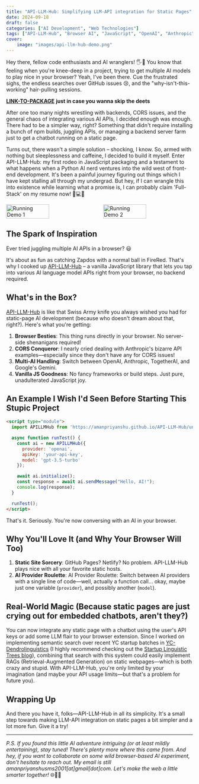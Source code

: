 ```yaml
---
title: "API-LLM-Hub: Simplifying LLM-API integration for Static Pages"
date: 2024-09-18
draft: false
categories: ["AI Development", "Web Technologies"]
tags: ["API-LLM-Hub", "Browser AI", "JavaScript", "OpenAI", "Anthropic", "TogetherAI", "Google Gemini", "Natural Language Processing"]
cover:
    image: "images/api-llm-hub-demo.png"
---
```


Hey there, fellow code enthusiasts and AI wranglers! 🖐️🤖 You know that feeling when you're knee-deep in a project, trying to get multiple AI models to play nice in your browser? Yeah, I've been there. Cue the frustrated sighs, the endless searches over GitHub issues 😢, and the "why-isn't-this-working" hair-pulling sessions.

[**LINK-TO-PACKAGE**](https://amanpriyanshu.github.io/API-LLM-Hub/) **just in case you wanna skip the deets**

After one too many nights wrestling with backends, CORS issues, and the general chaos of integrating various AI APIs, I decided enough was enough. There had to be a simpler way, right? Something that didn't require installing a bunch of npm builds, juggling APIs, or managing a backend server farm just to get a chatbot running on a static page.

Turns out, there wasn't a simple solution – shocking, I know. So, armed with nothing but sleeplessness and caffeine, I decided to build it myself. Enter API-LLM-Hub: my first rodeo in JavaScript packaging and a testament to what happens when a Python AI nerd ventures into the wild west of front-end development. It's been a painful journey figuring out things which I have kept stalling all through my undergrad. But hey, if I can wrangle this into existence while learning what a promise is, I can probably claim 'Full-Stack' on my resume now! 🍪💻🚀

<div style="display: flex; justify-content: space-between;">
  <img src="https://amanpriyanshu.github.io/API-LLM-Hub/assets/main.png" alt="Running Demo 1" style="width: 48%;"/>
  <img src="https://amanpriyanshu.github.io/API-LLM-Hub/assets/output_demo_1.png" alt="Running Demo 2" style="width: 48%;"/>
</div>

## The Spark of Inspiration

Ever tried juggling multiple AI APIs in a browser? 😃 

It's about as fun as catching Zapdos with a normal ball in FireRed. That's why I cooked up [API-LLM-Hub](https://amanpriyanshu.github.io/API-LLM-Hub/) – a vanilla JavaScript library that lets you tap into various AI language model APIs right from your browser, no backend required.

## What's in the Box?

[API-LLM-Hub](https://amanpriyanshu.github.io/API-LLM-Hub/) is like that Swiss Army knife you always wished you had for static-page AI development (because who doesn't dream about that, right?). Here's what you're getting:

1. **Browser Besties**: This thing runs directly in your browser. No server-side shenanigans required!
2. **CORS Conqueror**: I nearly cried dealing with Anthropic's bizarre API examples—especially since they don't have any for CORS issues!
3. **Multi-AI Handling**: Switch between OpenAI, Anthropic, TogetherAI, and Google's Gemini.
4. **Vanilla JS Goodness**: No fancy frameworks or build steps. Just pure, unadulterated JavaScript joy.

## An Example I Wish I'd Seen Before Starting This Stupic Project

```html
<script type="module">
  import APILLMHub from 'https://amanpriyanshu.github.io/API-LLM-Hub/unified-llm-api.js';

  async function runTest() {
    const ai = new APILLMHub({
      provider: 'openai',
      apiKey: 'your-api-key',
      model: 'gpt-3.5-turbo'
    });

    await ai.initialize();
    const response = await ai.sendMessage("Hello, AI!");
    console.log(response);
  }

  runTest();
</script>
```

That's it. Seriously. You're now conversing with an AI in your browser.

## Why You'll Love It (and Why Your Browser Will Too)

1. **Static Site Sorcery**: GitHub Pages? Netlify? No problem. API-LLM-Hub plays nice with all your favorite static hosts.
2. **AI Provider Roulette**: AI Provider Roulette: Switch between AI providers with a single line of code—well, actually a function call... okay, maybe just one variable (`provider`), and possibly another (`model`).

## Real-World Magic (Because static pages are just crying out for embedded chatbots, aren't they?)

You can now integrate any static page with a chatbot using the user's API keys or add some LLM flair to your browser extension. Since I worked on implementing semantic search over recent YC startup batches in [YC-Dendrolinguistics](https://amanpriyanshu.github.io/YC-Dendrolinguistics/) (I highly recommend checking out the [Startup Linguistic Trees blog](https://amanpriyanshu.github.io/blogs/posts/2024/startup-linguistic-trees/)), combining that search with this system could easily implement RAGs (Retrieval-Augmented Generation) on static webpages—which is both crazy and stupid. With API-LLM-Hub, you're only limited by your imagination (and maybe your API usage limits—but that's a problem for future you).

## Wrapping Up

And there you have it, folks—API-LLM-Hub in all its simplicity. It's a small step towards making LLM-API integration on static pages a bit simpler and a lot more fun. Give it a try!

---

*P.S. If you found this little AI adventure intriguing (or at least mildly entertaining), stay tuned! There's plenty more where this came from. And hey, if you want to collaborate on some wild browser-based AI experiment, don't hesitate to reach out. My email is still amanpriyanshusms2001[at]gmail[dot]com. Let's make the web a little smarter together!* 🌐🤖💡
